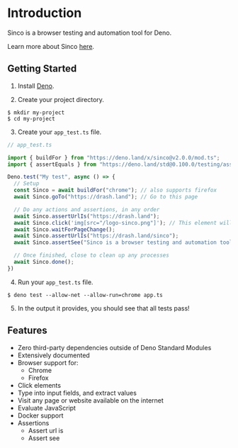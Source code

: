 # Introduction

Sinco is a browser testing and automation tool for Deno.

Learn more about Sinco [here](about-sinco).

## Getting Started

1. Install [Deno](https://deno.land/).

2. Create your project directory.

  ```shell
  $ mkdir my-project
  $ cd my-project
  ```

3. Create your `app_test.ts` file.

  ```typescript
  // app_test.ts

  import { buildFor } from "https://deno.land/x/sinco@v2.0.0/mod.ts";
  import { assertEquals } from "https://deno.land/std@0.100.0/testing/asserts.ts";

  Deno.test("My test", async () => {
    // Setup
    const Sinco = await buildFor("chrome"); // also supports firefox
    await Sinco.goTo("https://drash.land"); // Go to this page

    // Do any actions and assertions, in any order
    await Sinco.assertUrlIs("https://drash.land");
    await Sinco.click('img[src="/logo-sinco.png"]'); // This element will take the user to Sinco's documentation
    await Sinco.waitForPageChange();
    await Sinco.assertUrlIs("https://drash.land/sinco");
    await Sinco.assertSee("Sinco is a browser testing and automation tool for Deno");

    // Once finished, close to clean up any processes
    await Sinco.done();
  })
  ```

4. Run your `app_test.ts` file.

  ```shell
  $ deno test --allow-net --allow-run=chrome app.ts
  ```

5. In the output it provides, you should see that all tests pass!

## Features

* Zero third-party dependencies outside of Deno Standard Modules
* Extensively documented
* Browser support for:
  * Chrome
  * Firefox
* Click elements
* Type into input fields, and extract values
* Visit any page or website available on the internet
* Evaluate JavaScript
* Docker support
* Assertions
  * Assert url is
  * Assert see
